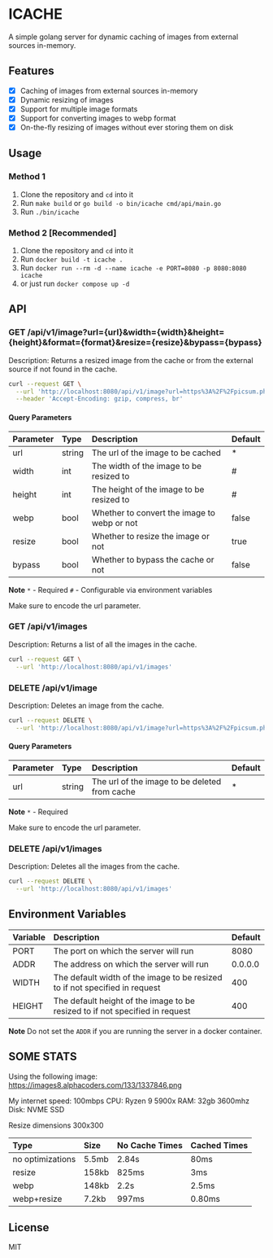 # ICACHE

A simple golang server for dynamic caching of images from external sources in-memory.

## Features

-   [x] Caching of images from external sources in-memory
-   [x] Dynamic resizing of images
-   [x] Support for multiple image formats
-   [x] Support for converting images to webp format
-   [x] On-the-fly resizing of images without ever storing them on disk

## Usage

### Method 1

1. Clone the repository and `cd` into it
1. Run `make build` or `go build -o bin/icache cmd/api/main.go`
1. Run `./bin/icache`

### Method 2 [Recommended]

1. Clone the repository and `cd` into it
1. Run `docker build -t icache .`
1. Run `docker run --rm -d --name icache -e PORT=8080 -p 8080:8080 icache`
1. or just run `docker compose up -d`

## API

### GET /api/v1/image?url={url}&width={width}&height={height}&format={format}&resize={resize}&bypass={bypass}

Description: Returns a resized image from the cache or from the external source if not found in the cache.

```sh
curl --request GET \
  --url 'http://localhost:8080/api/v1/image?url=https%3A%2F%2Fpicsum.photos%2F3000%2F2000' \
  --header 'Accept-Encoding: gzip, compress, br'
```

#### Query Parameters

| Parameter | Type   | Description                                 | Default |
| :-------- | :----- | :------------------------------------------ | :------ |
| url       | string | The url of the image to be cached           | \*      |
| width     | int    | The width of the image to be resized to     | #       |
| height    | int    | The height of the image to be resized to    | #       |
| webp      | bool   | Whether to convert the image to webp or not | false   |
| resize    | bool   | Whether to resize the image or not          | true    |
| bypass    | bool   | Whether to bypass the cache or not          | false   |

**Note**
`*` - Required
`#` - Configurable via environment variables

Make sure to encode the url parameter.

### GET /api/v1/images

Description: Returns a list of all the images in the cache.

```sh
curl --request GET \
  --url 'http://localhost:8080/api/v1/images'
```

### DELETE /api/v1/image

Description: Deletes an image from the cache.

```sh
curl --request DELETE \
  --url 'http://localhost:8080/api/v1/image?url=https%3A%2F%2Fpicsum.photos%2F3000%2F2000'
```

#### Query Parameters

| Parameter | Type   | Description                                   | Default |
| :-------- | :----- | :-------------------------------------------- | :------ |
| url       | string | The url of the image to be deleted from cache | \*      |

**Note**
`*` - Required

Make sure to encode the url parameter.

### DELETE /api/v1/images

Description: Deletes all the images from the cache.

```sh
curl --request DELETE \
  --url 'http://localhost:8080/api/v1/images'
```

## Environment Variables

| Variable | Description                                                                  | Default |
| :------- | :--------------------------------------------------------------------------- | :------ |
| PORT     | The port on which the server will run                                        | 8080    |
| ADDR     | The address on which the server will run                                     | 0.0.0.0 |
| WIDTH    | The default width of the image to be resized to if not specified in request  | 400     |
| HEIGHT   | The default height of the image to be resized to if not specified in request | 400     |

**Note**
Do not set the `ADDR` if you are running the server in a docker container.

## SOME STATS

Using the following image: https://images8.alphacoders.com/133/1337846.png

My internet speed: 100mbps
CPU: Ryzen 9 5900x
RAM: 32gb 3600mhz
Disk: NVME SSD

Resize dimensions 300x300

| Type             | Size  | No Cache Times | Cached Times |
| :--------------- | :---- | :------------- | :----------- |
| no optimizations | 5.5mb | 2.84s          | 80ms         |
| resize           | 158kb | 825ms          | 3ms          |
| webp             | 148kb | 2.2s           | 2.5ms        |
| webp+resize      | 7.2kb | 997ms          | 0.80ms       |

## License

MIT

